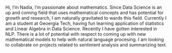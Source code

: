 Hi, I’m Nadia,
I’m passionate about mathematics. Since Data Science is an up and coming field that uses mathematical concepts and has potential for growth and research,
I am naturally gravitated to wards this field. 
Currently I am a student at Geoergia Tech, having fun learning application of statistics and Linear Algebra in Data Science. 
Recently I have gotten interested in NLP. There is a lot of potential with respect to coming up with new mathematical models to help with natural language 
procesing.
I am looking to collabrate on projects related to sentiment analysis and summarizing text.

<!---
nadiapasha/nadiapasha is a ✨ special ✨ repository because its `README.md` (this file) appears on your GitHub profile.
You can click the Preview link to take a look at your changes.
--->
